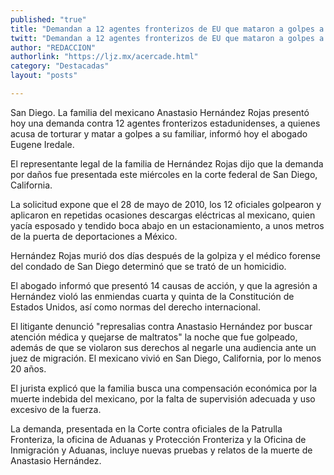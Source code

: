 ```yaml
---
published: "true"
title: "Demandan a 12 agentes fronterizos de EU que mataron a golpes a mexicano"
twitt: "Demandan a 12 agentes fronterizos de EU que mataron a golpes a mexicano"
author: "REDACCION"
authorlink: "https://ljz.mx/acercade.html"
category: "Destacadas"
layout: "posts"

---
```



  San Diego. La familia del mexicano Anastasio Hernández Rojas presentó hoy una demanda contra 12 agentes fronterizos estadunidenses, a quienes acusa de torturar y matar a golpes a su familiar, informó hoy el abogado Eugene Iredale.



  El representante legal de la familia de Hernández Rojas dijo que la demanda por daños fue presentada este miércoles en la corte federal de San Diego, California.



  La solicitud expone que el 28 de mayo de 2010, los 12 oficiales golpearon y aplicaron en repetidas ocasiones descargas eléctricas al mexicano, quien yacía esposado y tendido boca abajo en un estacionamiento, a unos metros de la puerta de deportaciones a México.



  Hernández Rojas murió dos días después de la golpiza y el médico forense del condado de San Diego determinó que se trató de un homicidio.



  El abogado informó que presentó 14 causas de acción, y que la agresión a Hernández violó las enmiendas cuarta y quinta de la Constitución de Estados Unidos, así como normas del derecho internacional.



  El litigante denunció "represalias contra Anastasio Hernández por buscar atención médica y quejarse de maltratos" la noche que fue golpeado, además de que se violaron sus derechos al negarle una audiencia ante un juez de migración. El mexicano vivió en San Diego, California, por lo menos 20 años.



  El jurista explicó que la familia busca una compensación económica por la muerte indebida del mexicano, por la falta de supervisión adecuada y uso excesivo de la fuerza.



  La demanda, presentada en la Corte contra oficiales de la Patrulla Fronteriza, la oficina de Aduanas y Protección Fronteriza y la Oficina de Inmigración y Aduanas, incluye nuevas pruebas y relatos de la muerte de Anastasio Hernández.

